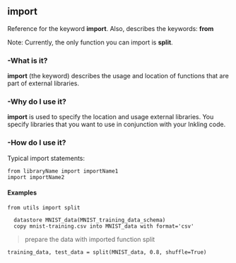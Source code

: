 ## import

Reference for the keyword **import**. Also, describes the keywords: **from**

Note: Currently, the only function you can import is **split**.

### -What is it?

**import** (the keyword) describes the usage and location of functions that are part of external libraries.

### -Why do I use it?

**import** is used to specify the location and usage external libraries. You specify libraries that you want to use in conjunction with your Inkling code.

### -How do I use it?

Typical import statements:

```
from libraryName import importName1
import importName2
```

#### Examples

```
from utils import split

  datastore MNIST_data(MNIST_training_data_schema)
  copy mnist-training.csv into MNIST_data with format='csv'
```

> prepare the data with imported function split

```
training_data, test_data = split(MNIST_data, 0.8, shuffle=True)
```
